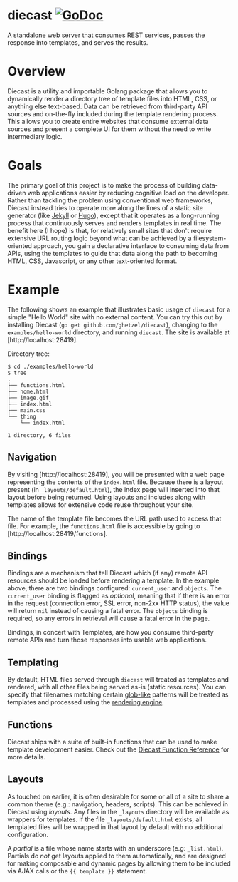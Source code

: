 # diecast [![GoDoc](https://godoc.org/github.com/ghetzel/diecast?status.svg)](https://godoc.org/github.com/ghetzel/diecast)

A standalone web server that consumes REST services, passes the response into templates, and serves the results.

# Overview

Diecast is a utility and importable Golang package that allows you to dynamically render a directory tree of template files into HTML, CSS, or anything else text-based.  Data can be retrieved from third-party API sources and on-the-fly included during the template rendering process.  This allows you to create entire websites that consume external data sources and present a complete UI for them without the need to write intermediary logic.

# Goals

The primary goal of this project is to make the process of building data-driven web applications easier by reducing cognitive load on the developer.  Rather than tackling the problem using conventional web frameworks, Diecast instead tries to operate more along the lines of a
static site generator (like [Jekyll](https://jekyllrb.com) or [Hugo](https://gohugo.io)), except that it operates as a long-running process that continuously serves and renders templates in real time.  The benefit here (I hope) is that, for relatively small sites that don't require extensive URL routing logic beyond what can be achieved by a filesystem-oriented approach, you gain a declarative interface to consuming data from APIs, using the templates to guide that data along the path to becoming HTML, CSS, Javascript, or any other text-oriented format.

# Example

The following shows an example that illustrates basic usage of `diecast` for a simple "Hello World" site with no external content.  You can try this out by installing Diecast (`go get github.com/ghetzel/diecast`), changing to the `examples/hello-world` directory, and running `diecast`.  The site is available at [http://localhost:28419].

Directory tree:
```
$ cd ./examples/hello-world
$ tree
.
├── functions.html
├── home.html
├── image.gif
├── index.html
├── main.css
└── thing
    └── index.html

1 directory, 6 files
```

## Navigation

By visiting [http://localhost:28419], you will be presented with a web page representing the contents of the `index.html` file.  Because there is a layout present (in `_layouts/default.html`), the index page will inserted into that layout before being returned.  Using layouts and includes along with templates allows for extensive code reuse throughout your site.

The name of the template file becomes the URL path used to access that file.  For example, the `functions.html` file is accessible by going to [http://localhost:28419/functions].

## Bindings

Bindings are a mechanism that tell Diecast which (if any) remote API resources should be loaded before rendering a template.  In the example above, there are two bindings configured: `current_user` and `objects`.  The `current_user` binding is flagged as _optional_, meaning that if there is an error in the request (connection error, SSL error, non-2xx HTTP status), the value will return `nil` instead of causing a fatal error. The `objects` binding is required, so any errors in retrieval will cause a fatal error in the page.

Bindings, in concert with Templates, are how you consume third-party remote APIs and turn those responses into usable web applications.


## Templating

By default, HTML files served through `diecast` will treated as templates and rendered, with all other files being served as-is (static resources).  You can specify that filenames matching certain
[glob-like](https://golang.org/pkg/path/filepath/#Match) patterns will be treated
as templates and processed using the [rendering engine](https://golang.org/pkg/html/template/).

## Functions

Diecast ships with a suite of built-in functions that can be used to make template development easier.  Check out the
[Diecast Function Reference](FUNCTIONS.md) for more details.

## Layouts

As touched on earlier, it is often desirable for some or all of a site to share a common theme (e.g.: navigation,
headers, scripts).  This can be achieved in Diecast using _layouts_.  Any files in
the `_layouts` directory will be available as wrappers for templates.  If the file `_layouts/default.html` exists,
all templated files will be wrapped in that layout by default with no additional configuration.

A _partial_ is a file whose name starts with an underscore (e.g: `_list.html`).  Partials do *not* get layouts
applied to them automatically, and are designed for making composable and dynamic pages by allowing them to be
included via AJAX calls or the `{{ template }}` statement.

